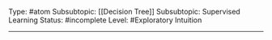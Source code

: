 Type: #atom 
Subsubtopic: [[Decision Tree]]
Subsubtopic: Supervised Learning
Status: #incomplete 
Level: #Exploratory Intuition

----
